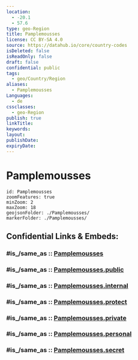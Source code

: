 ```yaml
---
location:
  - -20.1
  - 57.6
type: geo-Region
title: Pamplemousses
license: CC BY-SA 4.0
source: https://datahub.io/core/country-codes
isDeleted: false
isReadOnly: false
draft: false
confidential: public
tags:
  - geo/Country/Region
aliases:
  - Pamplemousses
Languages:
  - de
cssclasses:
  - geo-Region
publish: true
linkTitle:
keywords:
layout:
publishDate:
expiryDate:
---
```


# Pamplemousses

```leaflet
id: Pamplemousses
zoomFeatures: true 
minZoom: 2 
maxZoom: 18
geojsonFolder: ./Pamplemousses/
markerFolder: ./Pamplemousses/
```


## Confidential Links & Embeds: 

### #is_/same_as :: [Pamplemousses](/_Standards/Earth/Continent/Africa/Africa~East/Mauritius/Districts~Mauritius/Pamplemousses.md) 

### #is_/same_as :: [Pamplemousses.public](/_public/Earth/Continent/Africa/Africa~East/Mauritius/Districts~Mauritius/Pamplemousses.public.md) 

### #is_/same_as :: [Pamplemousses.internal](/_internal/Earth/Continent/Africa/Africa~East/Mauritius/Districts~Mauritius/Pamplemousses.internal.md) 

### #is_/same_as :: [Pamplemousses.protect](/_protect/Earth/Continent/Africa/Africa~East/Mauritius/Districts~Mauritius/Pamplemousses.protect.md) 

### #is_/same_as :: [Pamplemousses.private](/_private/Earth/Continent/Africa/Africa~East/Mauritius/Districts~Mauritius/Pamplemousses.private.md) 

### #is_/same_as :: [Pamplemousses.personal](/_personal/Earth/Continent/Africa/Africa~East/Mauritius/Districts~Mauritius/Pamplemousses.personal.md) 

### #is_/same_as :: [Pamplemousses.secret](/_secret/Earth/Continent/Africa/Africa~East/Mauritius/Districts~Mauritius/Pamplemousses.secret.md)

